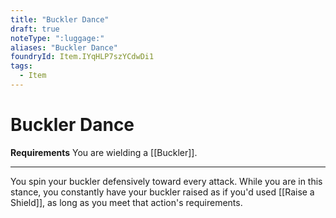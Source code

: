 ```yaml
---
title: "Buckler Dance"
draft: true
noteType: ":luggage:"
aliases: "Buckler Dance"
foundryId: Item.IYqHLP7szYCdwDi1
tags:
  - Item
---
```


# Buckler Dance

**Requirements** You are wielding a [[Buckler]].

* * *

You spin your buckler defensively toward every attack. While you are in this stance, you constantly have your buckler raised as if you'd used [[Raise a Shield]], as long as you meet that action's requirements.
